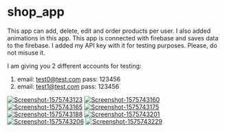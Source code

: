 # shop_app

This app can add, delete, edit and order products per user. I also added animations in this app. This app is connected with firebase and saves data to the firebase. I added my API key with it for testing purposes. Please, do not misuse it.

I am giving you 2 different accounts for testing:

1. email: test0@test.com
   pass: 123456
2. email: test1@test.com
   pass: 123456

<a href="https://ibb.co/QvJCzfk"><img src="https://i.ibb.co/nMwnZbB/Screenshot-1575743123.png" alt="Screenshot-1575743123" border="0"></a>
<a href="https://ibb.co/BGFNKsf"><img src="https://i.ibb.co/jzsRZ48/Screenshot-1575743160.png" alt="Screenshot-1575743160" border="0"></a>
<a href="https://ibb.co/PcMTmjd"><img src="https://i.ibb.co/482smtH/Screenshot-1575743165.png" alt="Screenshot-1575743165" border="0"></a>
<a href="https://ibb.co/xMMzPQj"><img src="https://i.ibb.co/555stV8/Screenshot-1575743175.png" alt="Screenshot-1575743175" border="0"></a>
<a href="https://ibb.co/kBk26wY"><img src="https://i.ibb.co/XLNxkKm/Screenshot-1575743188.png" alt="Screenshot-1575743188" border="0"></a>
<a href="https://ibb.co/0sqJsB5"><img src="https://i.ibb.co/sWj3W57/Screenshot-1575743201.png" alt="Screenshot-1575743201" border="0"></a>
<a href="https://ibb.co/hMQmy5m"><img src="https://i.ibb.co/dcC5r95/Screenshot-1575743206.png" alt="Screenshot-1575743206" border="0"></a>
<a href="https://ibb.co/DGybYTJ"><img src="https://i.ibb.co/5Yy9kw0/Screenshot-1575743229.png" alt="Screenshot-1575743229" border="0"></a>
